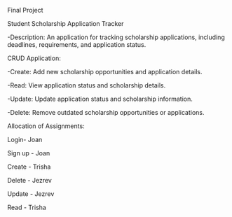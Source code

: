 Final Project 

Student Scholarship Application Tracker

-Description: An application for tracking scholarship applications, including deadlines, requirements, and application status.

CRUD Application:

-Create: Add new scholarship opportunities and application details.

-Read: View application status and scholarship details.

-Update: Update application status and scholarship information.

-Delete: Remove outdated scholarship opportunities or applications.

Allocation of Assignments:

Login- Joan

Sign up - Joan

Create - Trisha

Delete - Jezrev

Update - Jezrev

Read - Trisha

